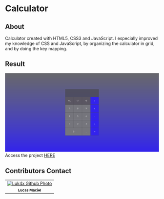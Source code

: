 # Calculator

## About
Calculator created with HTML5, CSS3 and JavaScript. I especially improved my knowledge of CSS and JavaScript, by organizing the calculator in grid, and by doing the key mapping.

## Result
<img src="./result.png" alt="challenge-result">
Access the project <a href="https://luk4x.github.io/projeto-calculadora/">HERE</a>

## Contributors Contact
<table>
  <tr>
    <td align="center">
      <a href="https://www.linkedin.com/in/lucasmacielf/">
        <img src="https://avatars.githubusercontent.com/Luk4x" width="150px;" alt="Luk4x Github Photo"/><br>
        <sub>
          <b>Lucas Maciel</b>
        </sub>
      </a>
    </td>
  </tr>
</table>
